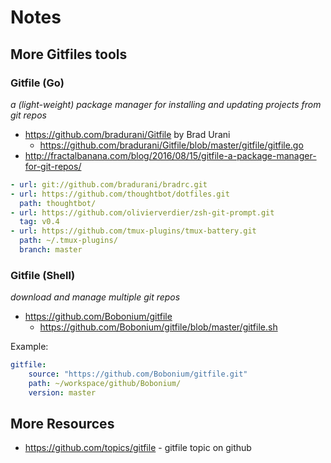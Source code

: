 # Notes


## More Gitfiles tools

### Gitfile (Go)

_a (light-weight) package manager for installing and updating projects from git repos_

- <https://github.com/bradurani/Gitfile> by Brad Urani
  - <https://github.com/bradurani/Gitfile/blob/master/gitfile/gitfile.go>
- <http://fractalbanana.com/blog/2016/08/15/gitfile-a-package-manager-for-git-repos/>

``` yaml
- url: git://github.com/bradurani/bradrc.git
- url: https://github.com/thoughtbot/dotfiles.git
  path: thoughtbot/
- url: https://github.com/olivierverdier/zsh-git-prompt.git
  tag: v0.4
- url: https://github.com/tmux-plugins/tmux-battery.git
  path: ~/.tmux-plugins/
  branch: master
```


### Gitfile (Shell)

_download and manage multiple git repos_

- <https://github.com/Bobonium/gitfile>
  - <https://github.com/Bobonium/gitfile/blob/master/gitfile.sh>

Example:

``` yaml
gitfile:
    source: "https://github.com/Bobonium/gitfile.git"
    path: ~/workspace/github/Bobonium/
    version: master
```


## More Resources

- <https://github.com/topics/gitfile> - gitfile topic on github


